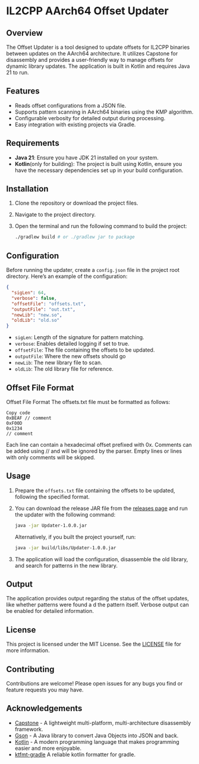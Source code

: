 # IL2CPP AArch64 Offset Updater

## Overview

The Offset Updater is a tool designed to update
offsets for IL2CPP binaries between updates on the AArch64 architecture.
It utilizes Capstone for disassembly and provides a
user-friendly way to manage offsets for dynamic library
updates. The application is built in Kotlin and requires
Java 21 to run.

## Features

- Reads offset configurations from a JSON file.
- Supports pattern scanning in AArch64 binaries using the KMP algorithm.
- Configurable verbosity for detailed output during processing.
- Easy integration with existing projects via Gradle.

## Requirements

- **Java 21**: Ensure you have JDK 21 installed on your system.
- **Kotlin**(only for building): The project is built using Kotlin, ensure you have the necessary dependencies set up in your build configuration.

## Installation

1. Clone the repository or download the project files.
2. Navigate to the project directory.
3. Open the terminal and run the following command to build the project:

   ```bash
   ./gradlew build # or ./gradlew jar to package
   ```

## Configuration

Before running the updater, create a `config.json` file in the project root directory. Here’s an example of the configuration:

```json
{
  "sigLen": 64,
  "verbose": false,
  "offsetFile": "offsets.txt",
  "outputFile": "out.txt",
  "newLib": "new.so",
  "oldLib": "old.so"
}
```

- `sigLen`: Length of the signature for pattern matching.
- `verbose`: Enables detailed logging if set to true.
- `offsetFile`: The file containing the offsets to be updated.
- `outputFile`: Where the new offsets should go
- `newLib`: The new library file to scan.
- `oldLib`: The old library file for reference.

## Offset File Format
Offset File Format
The offsets.txt file must be formatted as follows:
```
Copy code
0xBEAF // comment
0xF00D
0x1234
// comment
```
Each line can contain a hexadecimal offset prefixed with 0x.
Comments can be added using // and will be ignored by the parser.
Empty lines or lines with only comments will be skipped.

## Usage

1. Prepare the `offsets.txt` file containing the offsets to be updated, following the specified format.

2. You can download the release JAR file from the [releases page](link-to-your-releases-page) and run the updater with the following command:

   ```bash
   java -jar Updater-1.0.0.jar
   ```

   Alternatively, if you built the project yourself, run:

   ```bash
   java -jar build/libs/Updater-1.0.0.jar
   ```

3. The application will load the configuration, disassemble the old library, and search for patterns in the new library.

## Output

The application provides output regarding the status of the offset updates, like whether patterns were found a d the pattern itself. Verbose output can be enabled for detailed information.

## License

This project is licensed under the MIT License. See the [LICENSE](LICENSE) file for more information.

## Contributing

Contributions are welcome! Please open issues for any bugs you find or feature requests you may have.

## Acknowledgements

- [Capstone](https://www.capstone-engine.org/) - A lightweight multi-platform, multi-architecture disassembly framework.
- [Gson](https://github.com/google/gson) - A Java library to convert Java Objects into JSON and back.
- [Kotlin](https://kotlinlang.org/) - A modern programming language that makes programming easier and more enjoyable.
- [ktfmt-gradle](https://github.com/cortinico/ktfmt-gradle) A reliable kotlin formatter for gradle.
